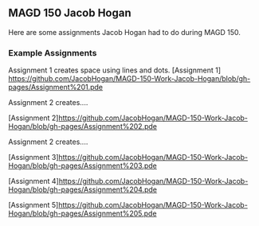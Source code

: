 ## MAGD 150 Jacob Hogan
Here are some assignments Jacob Hogan had to do during MAGD 150.

### Example Assignments
Assignment 1 creates space using lines and dots.
[Assignment 1] https://github.com/JacobHogan/MAGD-150-Work-Jacob-Hogan/blob/gh-pages/Assignment%201.pde


Assignment 2 creates....

[Assignment 2]https://github.com/JacobHogan/MAGD-150-Work-Jacob-Hogan/blob/gh-pages/Assignment%202.pde


Assignment 2 creates....

[Assignment 3]https://github.com/JacobHogan/MAGD-150-Work-Jacob-Hogan/blob/gh-pages/Assignment%203.pde

[Assignment 4]https://github.com/JacobHogan/MAGD-150-Work-Jacob-Hogan/blob/gh-pages/Assignment%204.pde

[Assignment 5]https://github.com/JacobHogan/MAGD-150-Work-Jacob-Hogan/blob/gh-pages/Assignment%205.pde

